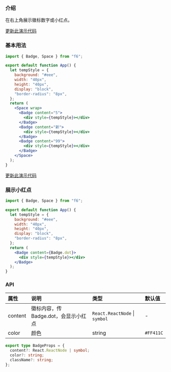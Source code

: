 <div class="block-panel">

<h3>介绍</h3>

在右上角展示徽标数字或小红点。


</div>
<div class="block-panel">
        <a class="to-github-link" target="_blank" href=https://github.com/Webang/f6/tree/master/packages/f6/packages/badge/demo/basic.md>更新此演示代码</a>
        <h3>基本用法</h3>

```jsx
import { Badge, Space } from "f6";

export default function App() {
  let tempStyle = {
    background: "#eee",
    width: "40px",
    height: "40px",
    display: "block",
    "border-radius": "8px",
  };
  return (
    <Space wrap>
      <Badge content="5">
        <div style={tempStyle}></div>
      </Badge>
      <Badge content="新">
        <div style={tempStyle}></div>
      </Badge>
      <Badge content="99">
        <div style={tempStyle}></div>
      </Badge>
    </Space>
  );
}
```
</div>

<div class="block-panel">
        <a class="to-github-link" target="_blank" href=https://github.com/Webang/f6/tree/master/packages/f6/packages/badge/demo/dot.md>更新此演示代码</a>
        <h3>展示小红点</h3>

```jsx
import { Badge, Space } from "f6";

export default function App() {
  let tempStyle = {
    background: "#eee",
    width: "40px",
    height: "40px",
    display: "block",
    "border-radius": "8px",
  };
  return (
    <Badge content={Badge.dot}>
      <div style={tempStyle}></div>
    </Badge>
  );
}
```
</div>
<div class="block-panel">

<h3>API</h3>

| 属性 | 说明 | 类型 | 默认值 |
| :-  | :- | :- | :- |
| content | 徽标内容，传 Badge.dot，会显示小红点 | `React.ReactNode` \| `symbol` | - |
| color | 颜色 | string | `#FF411C` |

```ts
export type BadgeProps = {
  content?: React.ReactNode | symbol;
  color?: string;
  className?: string;
};
```
</div>